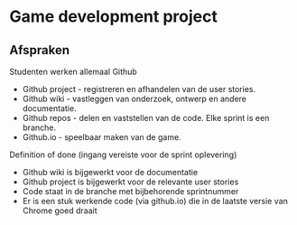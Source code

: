 # Game development project

## Afspraken
Studenten werken allemaal Github
- Github project - registreren en afhandelen van de user stories.
- Github wiki - vastleggen van onderzoek, ontwerp en andere documentatie.
- Github repos - delen en vaststellen van de code. Elke sprint is een branche.
- Github.io - speelbaar maken van de game.

Definition of done (ingang vereiste voor de sprint oplevering)
- Github wiki is bijgewerkt voor de documentatie
- Github project is bijgewerkt voor de relevante user stories
- Code staat in de branche met bijbehorende sprintnummer
- Er is een stuk werkende code (via github.io) die in de laatste versie van Chrome goed draait
